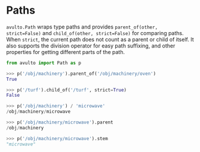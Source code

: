 # Paths

`avulto.Path` wraps type paths and provides `parent_of(other, strict=False)` and
`child_of(other, strict=False)` for comparing paths. When `strict`, the current
path does not count as a parent or child of itself. It also supports the
division operator for easy path suffixing, and other properties for getting
different parts of the path.

```py
from avulto import Path as p

>>> p('/obj/machinery').parent_of('/obj/machinery/oven')
True

>>> p('/turf').child_of('/turf', strict=True)
False

>>> p('/obj/machinery') / 'microwave'
/obj/machinery/microwave

>>> p('/obj/machinery/microwave').parent
/obj/machinery

>>> p('/obj/machinery/microwave').stem
"microwave"
```
